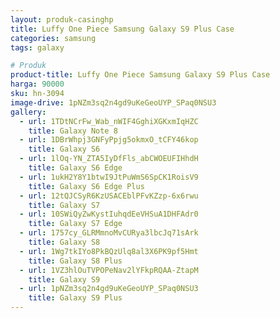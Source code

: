 ```yaml
---
layout: produk-casinghp
title: Luffy One Piece Samsung Galaxy S9 Plus Case
categories: samsung
tags: galaxy

# Produk
product-title: Luffy One Piece Samsung Galaxy S9 Plus Case
harga: 90000
sku: hn-3094
image-drive: 1pNZm3sq2n4gd9uKeGeoUYP_SPaq0NSU3
gallery:
  - url: 1TDtNCrFw_Wab_nWIF4GghiXGKxmIqHZC
    title: Galaxy Note 8
  - url: 1DBrWhpj3GNFyPpjg5okmxO_tCFY46kop
    title: Galaxy S6
  - url: 1lOq-YN_ZTA5IyDfFls_abCWOEUFIHhdH
    title: Galaxy S6 Edge
  - url: 1ukH2Y8Y1btwI9JtPuWmS6SpCK1RoisV9
    title: Galaxy S6 Edge Plus
  - url: 12tQJCSyR6KzUSACEblPFvKZzp-6x6rwu
    title: Galaxy S7
  - url: 10SWiQyZwKystIuhqdEeVHSuA1DHFAdr0
    title: Galaxy S7 Edge
  - url: 1757cy_GLRMmnoMvCURya3lbcJq71sArk
    title: Galaxy S8
  - url: 1Wg7tkIYo8PkBQzUlq8al3X6PK9pf5Hmt
    title: Galaxy S8 Plus
  - url: 1VZ3hlOuTVPOPeNav2lYFkpRQAA-ZtapM
    title: Galaxy S9
  - url: 1pNZm3sq2n4gd9uKeGeoUYP_SPaq0NSU3
    title: Galaxy S9 Plus
---
```


